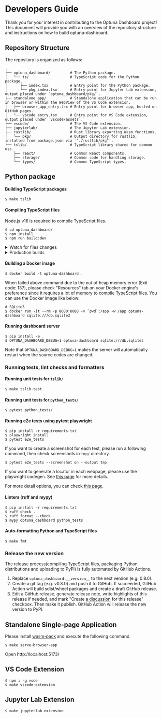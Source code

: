 # Developers Guide

Thank you for your interest in contributing to the Optuna Dashboard project!
This document will provide you with an overview of the repository structure and instructions on how to build optuna-dashboard.

## Repository Structure

The repository is organized as follows:

```
.
├── optuna_dashboard/         # The Python package.
│   └── ts/                   # TypeScript code for the Python package.
│      ├── index.tsx          # Entry point for the Python package.
│      └── pkg_index.tsx      # Entry point for Jupyter Lab extension, output placed under `optuna_dashboard/pkg/`.
├── standalone_app/           # Standalone application that can be run in browser or within the WebView of the VS Code extension.
│   ├── browser_app_entry.tsx # Entry point for browser app, hosted on GitHub pages.
│   └── vscode_entry.tsx      # Entry point for VS Code extension, output placed under `vscode/assets`.
├── vscode/                   # The VS Code extension.
├── jupyterlab/               # The Jupyter Lab extension.
├── rustlib/                  # Rust library exporting Wasm functions.
│   └── pkg/                  # Output directory for rustlib, installed from package.json via `"./rustlib/pkg"`.
└── tslib/                    # TypeScript library shared for common use.
    ├── react/                # Common React components.
    ├── storage/              # Common code for handling storage.
    └── types/                # Common TypeScript types.
```

## Python package

#### Building TypeScript packages

```
$ make tslib
```

#### Compiling TypeScript files

Node.js v16 is required to compile TypeScript files.

```
$ cd optuna_dashboard/
$ npm install
$ npm run build:dev
```

<details>
<summary>Watch for files changes</summary>

```
$ cd optuna_dashboard/
$ npm run watch
```

</details>

<details>
<summary>Production builds</summary>

```
$ cd optuna_dashboard/
$ npm run build:prd
```

</details>

#### Building a Docker image

```
$ docker build -t optuna-dashboard .
```

When failed above command due to the out of heap memory error (Exit code: 137), please check "Resources" tab on your Docker engine's preference since it requires a lot of memory to compile TypeScript files.
You can use the Docker image like below:

```
# SQLite3
$ docker run -it --rm -p 8080:8080 -v `pwd`:/app -w /app optuna-dashboard sqlite:///db.sqlite3
```

#### Running dashboard server

```
$ pip install -e .
$ OPTUNA_DASHBOARD_DEBUG=1 optuna-dashboard sqlite:///db.sqlite3
```

Note that `OPTUNA_DASHBOARD_DEBUG=1` makes the server will automatically restart when the source codes are changed.

### Running tests, lint checks and formatters

#### Running unit tests for `tslib/`

```
$ make tslib-test
```

#### Running unit tests for `python_tests/`

```
$ pytest python_tests/
```

#### Running e2e tests using pytest playwright

```
$ pip install -r requirements.txt
$ playwright install
$ pytest e2e_tests
```

If you want to create a screenshot for each test, please run a following command, then check screenshots in `tmp/` directory.

```
$ pytest e2e_tests --screenshot on --output tmp
```

If you want to generate a locator in each webpage, please use the playwright codegen. See [this page](https://playwright.dev/python/docs/codegen-intro) for more details.


For more detail options, you can check [this page](https://playwright.dev/python/docs/test-runners).

#### Linters (ruff and mypy)

```
$ pip install -r requirements.txt
$ ruff check .
$ ruff format --check .
$ mypy optuna_dashboard python_tests
```

#### Auto-formatting Python and TypeScript files

```
$ make fmt
```


### Release the new version

The release process(compiling TypeScript files, packaging Python distributions and uploading to PyPI) is fully automated by GitHub Actions.

1. Replace `optuna_dashboard.__version__` to the next version (e.g. 0.8.0).
2. Create a git tag (e.g. v0.8.0) and push it to GitHub. If succeeded, GitHub Action will build sdist/wheel packages and create a draft GitHub release.
3. Edit a GitHub release, generate release note, write highlights of this release if needed, and mark "Create [a discussion](https://github.com/optuna/optuna-dashboard/discussions/categories/announcements) for this release" checkbox. Then make it publish. GitHub Action will release the new version to PyPI.


## Standalone Single-page Application

Please install [wasm-pack](https://rustwasm.github.io/wasm-pack/installer/) and execute the following command.

```
$ make serve-browser-app
```

Open http://localhost:5173/

## VS Code Extension

```
$ npm i -g vsce
$ make vscode-extension
```

## Jupyter Lab Extension

```
$ make jupyterlab-extension
```
